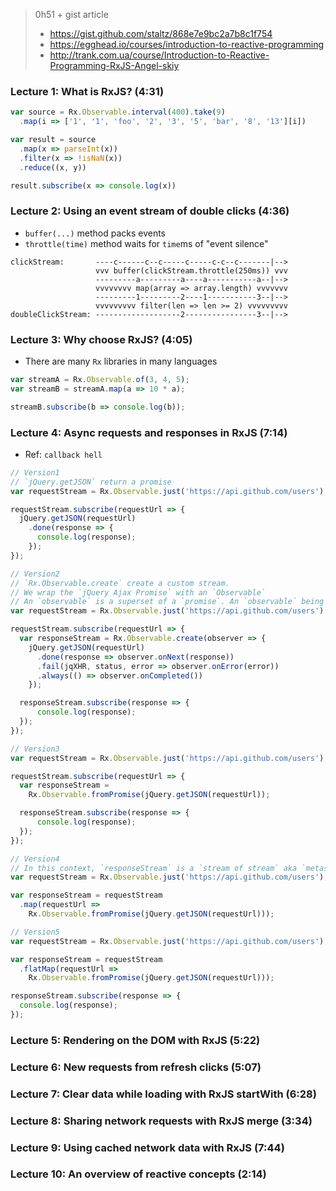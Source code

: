 <!-- *********************************************************************** -->
<!--                                                                         -->
<!--                                                      :::      ::::::::  -->
<!-- Introduction_to_Reactive_Programming.md            :+:      :+:    :+:  -->
<!--                                                  +:+ +:+         +:+    -->
<!-- By: ngoguey <ngoguey@student.42.fr>            +#+  +:+       +#+       -->
<!--                                              +#+#+#+#+#+   +#+          -->
<!-- Created: 2016/08/06 11:23:56 by ngoguey           #+#    #+#            -->
<!-- Updated: 2016/08/06 12:29:44 by ngoguey          ###   ########.fr      -->
<!--                                                                         -->
<!-- *********************************************************************** -->

> 0h51 + gist article
> - https://gist.github.com/staltz/868e7e9bc2a7b8c1f754
> - https://egghead.io/courses/introduction-to-reactive-programming
> - http://trank.com.ua/course/Introduction-to-Reactive-Programming-RxJS-Angel-skiy

### Lecture 1: What is RxJS? (4:31)
```js
var source = Rx.Observable.interval(400).take(9)
  .map(i => ['1', '1', 'foo', '2', '3', '5', 'bar', '8', '13'][i])

var result = source
  .map(x => parseInt(x))
  .filter(x => !isNaN(x))
  .reduce((x, y))

result.subscribe(x => console.log(x))
```

### Lecture 2: Using an event stream of double clicks (4:36)
- `buffer(...)` method packs events
- `throttle(time)` method waits for `time`ms of "event silence"
```
clickStream:       ----c------c--c-----c-----c-c--c-------|-->
                   vvv buffer(clickStream.throttle(250ms)) vvv
                   ---------a---------a----a-----------a--|-->
				   vvvvvvvv map(array => array.length) vvvvvvv
				   ---------1---------2----1-----------3--|-->
				   vvvvvvvvv filter(len => len >= 2) vvvvvvvvv
doubleClickStream: -------------------2----------------3--|-->
```

### Lecture 3: Why choose RxJS? (4:05)
- There are many `Rx` libraries in many languages
```js
var streamA = Rx.Observable.of(3, 4, 5);
var streamB = streamA.map(a => 10 * a);

streamB.subscribe(b => console.log(b));
```

### Lecture 4: Async requests and responses in RxJS (7:14)
- Ref: `callback hell`
```js
// Version1
// `jQuery.getJSON` return a promise
var requestStream = Rx.Observable.just('https://api.github.com/users');

requestStream.subscribe(requestUrl => {
  jQuery.getJSON(requestUrl)
    .done(response => {
      console.log(response);
    });
});
```
```js
// Version2
// `Rx.Observable.create` create a custom stream.
// We wrap the `jQuery Ajax Promise` with an `Observable`
// An `observable` is a superset of a `promise`. An `observable` being a `stream of events`, a `promise` is an `observable` with one single emitted value.
var requestStream = Rx.Observable.just('https://api.github.com/users');

requestStream.subscribe(requestUrl => {
  var responseStream = Rx.Observable.create(observer => {
    jQuery.getJSON(requestUrl)
	  .done(response => observer.onNext(response))
	  .fail(jqXHR, status, error => observer.onError(error))
	  .always(() => observer.onCompleted())
    });

  responseStream.subscribe(response => {
      console.log(response);
  });
});
```
```js
// Version3
var requestStream = Rx.Observable.just('https://api.github.com/users');

requestStream.subscribe(requestUrl => {
  var responseStream =
    Rx.Observable.fromPromise(jQuery.getJSON(requestUrl));

  responseStream.subscribe(response => {
      console.log(response);
  });
});
```
```js
// Version4
// In this context, `responseStream` is a `stream of stream` aka `metastream`
var requestStream = Rx.Observable.just('https://api.github.com/users');

var responseStream = requestStream
  .map(requestUrl =>
    Rx.Observable.fromPromise(jQuery.getJSON(requestUrl)));
```
```js
// Version5
var requestStream = Rx.Observable.just('https://api.github.com/users');

var responseStream = requestStream
  .flatMap(requestUrl =>
    Rx.Observable.fromPromise(jQuery.getJSON(requestUrl)));

responseStream.subscribe(response => {
  console.log(response);
});
```

### Lecture 5: Rendering on the DOM with RxJS (5:22)
### Lecture 6: New requests from refresh clicks (5:07)
### Lecture 7: Clear data while loading with RxJS startWith (6:28)
### Lecture 8: Sharing network requests with RxJS merge (3:34)
### Lecture 9: Using cached network data with RxJS (7:44)
### Lecture 10: An overview of reactive concepts (2:14)
